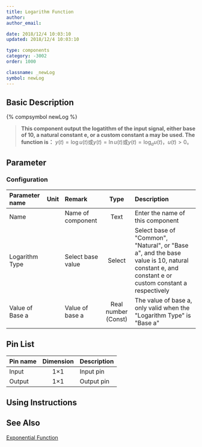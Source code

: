 ```yaml
---
title: Logarithm Function
author: 
author_email:

date: 2018/12/4 10:03:10
updated: 2018/12/4 10:03:10

type: components
category: -3002
order: 1000

classname: _newLog
symbol: newLog
---
```

## Basic Description
{% compsymbol newLog %}

> **This component output the logatithm of the input signal, either base of 10, a natural constant e, or a custom constant a may be used. The function is：**
> $y(t) = \log u(t)$或$y(t) = \ln u(t)$或$y(t) = {\log _a}u(t)$，$u(t)>0$。

## Parameter
### Configuration
| Parameter name | Unit | Remark | Type | Description |
| :--- | :--- | :--- | :--: | :--- |
| Name |  | Name of component | Text | Enter the name of this component |
| Logarithm Type |  | Select base value | Select | Select base of "Common", "Natural", or "Base a", and the base value is 10, natural constant e, and  constant e or custom constant a respectively |
| Value of Base a |  | Value of base a | Real number (Const) | The value of base a, only valid when the "Logarithm Type" is "Base a" |


## Pin List

| Pin name | Dimension | Description |
| :--- | :--:  | :--- |
| Input | 1×1 | Input pin |
| Output | 1×1 | Output pin|

## Using Instructions



## See Also

[Exponential Function](comp_newExp.html)
